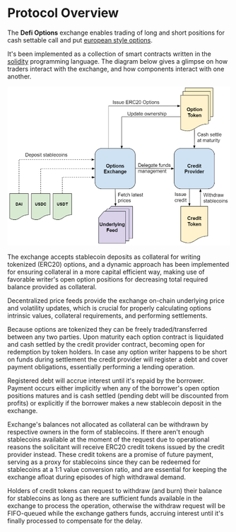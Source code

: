 # Protocol Overview

The **Defi Options** exchange enables trading of long and short positions for cash settable call and put [european style options](https://en.wikipedia.org/wiki/Option\_style#American\_and\_European\_options).

It's been implemented as a collection of smart contracts written in the [solidity](https://en.wikipedia.org/wiki/Solidity) programming language. The diagram below gives a glimpse on how traders interact with the exchange, and how components interact with one another.

![](.gitbook/assets/diagram.PNG)

The exchange accepts stablecoin deposits as collateral for writing tokenized (ERC20) options, and a dynamic approach has been implemented for ensuring collateral in a more capital efficient way, making use of favorable writer's open option positions for decreasing total required balance provided as collateral.

Decentralized price feeds provide the exchange on-chain underlying price and volatility updates, which is crucial for properly calculating options intrinsic values, collateral requirements, and performing settlements.

Because options are tokenized they can be freely traded/transferred between any two parties. Upon maturity each option contract is liquidated and cash settled by the credit provider contract, becoming open for redemption by token holders. In case any option writer happens to be short on funds during settlement the credit provider will register a debt and cover payment obligations, essentially performing a lending operation.

Registered debt will accrue interest until it's repaid by the borrower. Payment occurs either implicitly when any of the borrower's open option positions matures and is cash settled (pending debt will be discounted from profits) or explicitly if the borrower makes a new stablecoin deposit in the exchange.

Exchange's balances not allocated as collateral can be withdrawn by respective owners in the form of stablecoins. If there aren't enough stablecoins available at the moment of the request due to operational reasons the solicitant will receive ERC20 credit tokens issued by the credit provider instead. These credit tokens are a promise of future payment, serving as a proxy for stablecoins since they can be redeemed for stablecoins at a 1:1 value conversion ratio, and are essential for keeping the exchange afloat during episodes of high withdrawal demand.

Holders of credit tokens can request to withdraw (and burn) their balance for stablecoins as long as there are sufficient funds available in the exchange to process the operation, otherwise the withdraw request will be FIFO-queued while the exchange gathers funds, accruing interest until it's finally processed to compensate for the delay.
